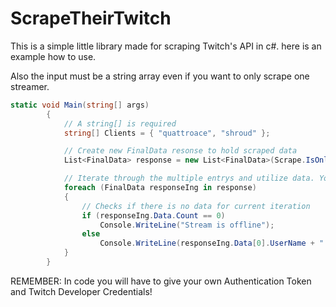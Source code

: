# ScrapeTheirTwitch

This is a simple little library made for scraping Twitch's API in c#. here is an example how to use.

Also the input must be a string array even if you want to only scrape one streamer.
```c#
static void Main(string[] args)
        {
            // A string[] is required
            string[] Clients = { "quattroace", "shroud" };

            // Create new FinalData resonse to hold scraped data
            List<FinalData> response = new List<FinalData>(Scrape.IsOnline(Clients));

            // Iterate through the multiple entrys and utilize data. You do not have to iterate if just scraping for one streamer.
            foreach (FinalData responseIng in response)
            {
                // Checks if there is no data for current iteration
                if (responseIng.Data.Count == 0)
                    Console.WriteLine("Stream is offline");
                else
                    Console.WriteLine(responseIng.Data[0].UserName + " " + responseIng.Data[0].Type);
            }
        }
```

REMEMBER: In code you will have to give your own Authentication Token and Twitch Developer Credentials!
